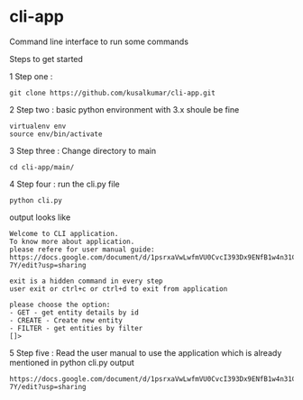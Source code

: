# cli-app
Command line interface to run some commands

Steps to get started

1 Step one :
```
git clone https://github.com/kusalkumar/cli-app.git
```


2 Step two : basic python environment with 3.x shoule be fine
```
virtualenv env
source env/bin/activate
```


3 Step three : Change directory to main
```
cd cli-app/main/
```

4 Step four : run the cli.py file
```
python cli.py
```
output looks like
```
Welcome to CLI application.
To know more about application. 
please refere for user manual guide:
https://docs.google.com/document/d/1psrxaVwLwfmVU0CvcI393Dx9ENfB1w4n31CejDFc-7Y/edit?usp=sharing

exit is a hidden command in every step
user exit or ctrl+c or ctrl+d to exit from application

please choose the option:
- GET - get entity details by id
- CREATE - Create new entity
- FILTER - get entities by filter
[]> 

```

5 Step five : Read the user manual to use the application which is already mentioned in python cli.py output
```
https://docs.google.com/document/d/1psrxaVwLwfmVU0CvcI393Dx9ENfB1w4n31CejDFc-7Y/edit?usp=sharing
```
